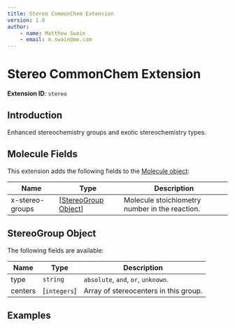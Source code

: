 ```yaml
---
title: Stereo CommonChem Extension
version: 1.0
author:
    - name: Matthew Swain
    - email: m.swain@me.com
---
```


# Stereo CommonChem Extension

**Extension ID**: `stereo`

## Introduction

Enhanced stereochemistry groups and exotic stereochemistry types.

## Molecule Fields

This extension adds the following fields to the [Molecule object](../../spec.md#molecule-object):

| Name            | Type                                        | Description                                         |
|-----------------|---------------------------------------------|-----------------------------------------------------|
| x-stereo-groups | [[StereoGroup Object](#stereogroup-object)] | Molecule stoichiometry number in the reaction.      |

## StereoGroup Object

The following fields are available:

| Name    | Type         | Description                           |
|---------|--------------|---------------------------------------|
| type    | `string`     | `absolute`, `and`, `or`, `unknown`.   |
| centers | [`integers`] | Array of stereocenters in this group. |

## Examples
